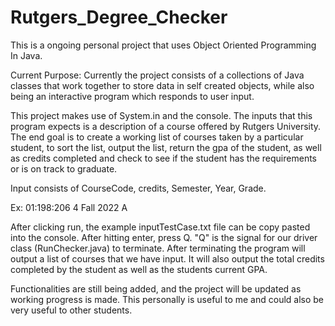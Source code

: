 # Rutgers_Degree_Checker

This is a ongoing personal project that uses Object Oriented Programming In Java.

Current Purpose: Currently the project consists of a collections of Java classes that work together to store data in self created objects, while also being
an interactive program which responds to user input.

This project makes use of System.in and the console. The inputs that this program expects is a description of a course offered by Rutgers University. The end goal is
to create a working list of courses taken by a particular student, to sort the list, output the list, return the gpa of the student, as well as credits completed and 
check to see if the student has the requirements or is on track to graduate.

Input consists of CourseCode, credits, Semester, Year, Grade.

Ex:  01:198:206  4  Fall 2022  A  

After clicking run, the example inputTestCase.txt file can be copy pasted into the console. After hitting enter, press Q. "Q" is the signal for our driver class
(RunChecker.java) to terminate. After terminating the program will output a list of courses that we have input. It will also output the total credits completed
by the student as well as the students current GPA.

Functionalities are still being added, and the project will be updated as working progress is made. This personally is useful to me and could also be very useful
to other students.
